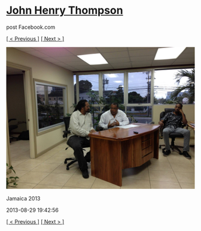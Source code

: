 # [John Henry Thompson](../README.md)
post Facebook.com

[[ < Previous ]](2013-08-29-59.md) [[ Next > ]](2013-08-29-61.md)

[![](../media/2013-08-29/Jamaica-2071.jpg)](../README.md)

Jamaica 2013

2013-08-29 19:42:56

[[ < Previous ]](2013-08-29-59.md) [[ Next > ]](2013-08-29-61.md)